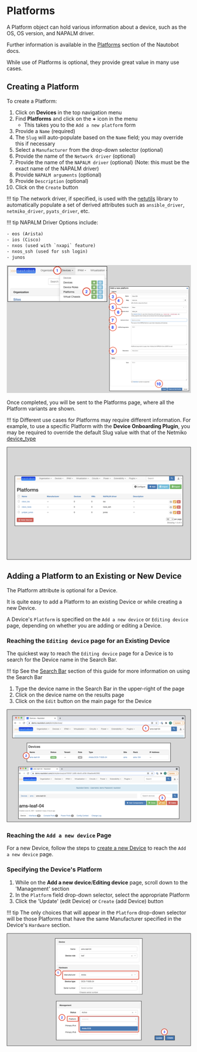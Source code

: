 # Platforms

A Platform object can hold various information about a device, such as the OS, OS version, and NAPALM driver.

Further information is available in the [Platforms](../../models/dcim/platform.md) section of the Nautobot docs.

While use of Platforms is optional, they provide great value in many use cases.

## Creating a Platform

To create a Platform:

1. Click on **Devices** in the top navigation menu
2. Find **Platforms** and click on the **+** icon in the menu
    * This takes you to the `Add a new platform` form
3. Provide a `Name` (required)
4. The `Slug` will auto-populate based on the `Name` field; you may override this if necessary
5. Select a `Manufacturer` from the drop-down selector (optional)
6. Provide the name of the `Network driver` (optional)
7. Provide the name of the `NAPALM driver` (optional) (Note: this must be the exact name of the NAPALM driver)
8. Provide `NAPALM arguments` (optional)
9. Provide `Description` (optional)
10. Click on the `Create` button

!!! tip
    The network driver, if specified, is used with the [netutils](https://netutils.readthedocs.io/en/latest/) library to automatically populate a set of derived attributes such as `ansible_driver`, `netmiko_driver`, `pyats_driver`, etc.

!!! tip
    NAPALM Driver Options include:

    - eos (Arista)
    - ios (Cisco)
    - nxos (used with `nxapi` feature)
    - nxos_ssh (used for ssh login)
    - junos

![Add platform](../images/getting-started-nautobot-ui/10-add-platform.png)

Once completed, you will be sent to the Platforms page, where all the Platform variants are shown.

!!! tip
    Different use cases for Platforms may require different information. For example, to use a specific Platform with
    the **Device Onboarding Plugin**, you may be required to override the default Slug value with that of the
    Netmiko [device_type](https://github.com/ktbyers/netmiko/blob/2dc032b64c3049d3048966441ee30a0139bebc81/netmiko/ssh_autodetect.py#L50)

![Platforms page](../images/getting-started-nautobot-ui/11-platforms-page.png)

## Adding a Platform to an Existing or New Device

The Platform attribute is optional for a Device.

It is quite easy to add a Platform to an existing Device or while creating a new Device.

A Device's `Platform` is specified on the `Add a new device` or `Editing device` page, depending on whether you are adding or editing a Device.

### Reaching the `Editing device` page for an Existing Device

The quickest way to reach the `Editing device` page for a Device is to search for the Device name
in the Search Bar.

!!! tip
    See the [Search Bar](search-bar.md) section of this guide for more information on using the Search Bar

1. Type the device name in the Search Bar in the upper-right of the page
2. Click on the device name on the results page
3. Click on the `Edit` button on the main page for the Device

![Device main page](../images/getting-started-nautobot-ui/43-get-to-device-main-page.png)

### Reaching the `Add a new device` Page

For a new Device, follow the steps to [create a new Device](creating-devices.md) to reach the `Add a new device` page.

### Specifying the Device's Platform

1. While on the **Add a new device**/**Editing device** page, scroll down to the 'Management' section
2. In the `Platform` field drop-down selector, select the appropriate Platform
3. Click the 'Update' (edit Device) or `Create` (add Device) button

!!! tip
    The only choices that will appear in the `Platform` drop-down selector will be those Platforms that have the same Manufacturer specified in the Device's `Hardware` section.

![Add platform](../images/getting-started-nautobot-ui/44-add-platform.png)
